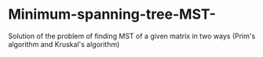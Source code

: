 # Minimum-spanning-tree-MST-
Solution of the problem of finding MST of a given matrix in two ways (Prim's algorithm and Kruskal's algorithm)
